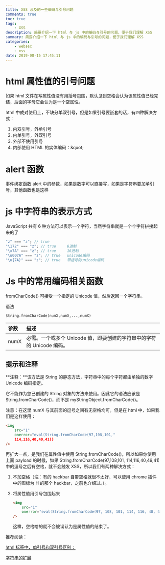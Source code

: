 ```yaml
---
title: XSS 涉及的一些编码与引号问题
comments: true
toc: true
tags:
    - XSS
description: 简要介绍一下 html 与 js 中的编码与引号的问题，便于我们理解 XSS
summary: 简要介绍一下 html 与 js 中的编码与引号的问题，便于我们理解 XSS
categories:
    - websec
    - xss
date: 2019-08-15 17:45:11
---
```


# html 属性值的引号问题

如果 html 文件在写属性值没有用括号包围，默认见到空格会认为该属性值已经完结，后面的字母它会认为是一个空属性。

html 中成对使用上，不缺分单双引号，但是如果引号要嵌套的话，有四种解决方式：

1. 内双引号，外单引号
2. 内单引号，外双引号
3. 外部不使用引号
4. 内部使用 HTML 的实体编码：\&quot;

# alert 函数

事件绑定函数 alert 中的参数，如果是数字可以直接写，如果是字符串要加单引号，其他函数也是这样

# js 中字符串的表示方式

JavaScript 共有 6 种方法可以表示一个字符，当然字符串就是一个个字符拼接起来的了

```javascript
"z" === "z"; // true
"\172" === "z"; // true		8进制
"\x7A" === "z"; // true		16进制
"\u007A" === "z"; // true	unicode编码
"\u{7A}" === "z"; // true	带括号的unicode编码
```

# Js 中的常用编码相关函数

fromCharCode() 可接受一个指定的 Unicode 值，然后返回一个字符串。

语法

```
String.fromCharCode(numX,numX,...,numX)
```

| 参数 | 描述                                                                   |
| :--- | :--------------------------------------------------------------------- |
| numX | 必需。一个或多个 Unicode 值，即要创建的字符串中的字符的 Unicode 编码。 |

## 提示和注释

**注释：**该方法是 String 的静态方法，字符串中的每个字符都由单独的数字 Unicode 编码指定。

它不能作为您已创建的 String 对象的方法来使用。因此它的语法应该是 String.fromCharCode()，而不是 myStringObject.fromCharCode()。

注意：在这里 numX 与其前面的逗号之间有无空格均可，但是在 html 中，如果我们是这样使用：

```html
<img
    src="1"
    onerror="eval(String.fromCharCode(97,108,101,"
    114,116,40,49,41))
/>
```

再扩大一点，是我们在属性值中使用 String.fromCharCode()，所以如果你使用上面 payload 的时候，如果 String.fromCharCode(97,108,101, 114,116,40,49,41) 中的逗号之后有空格，就不会触发 XSS，所以我们有两种解决方式：

1. 不加空格（注：有的 hackbar 自带空格就很不太好，可以使用 chrome 插件中的图标为 H 的那个 hackbar，之前也介绍过。）。

2. 将属性值用引号包围起来

    ```html
    <img
        src="1"
        onerror="eval(String.fromCharCode(97, 108, 101, 114, 116, 40, 49, 41))"
    />
    ```

    这样，空格啥的就不会被误认为是属性值的结束了。

推荐阅读：

[html 标签中，单引号和双引号区别：](https://blog.csdn.net/shadow_zed/article/details/71076339)

[字符串的扩展](http://es6.ruanyifeng.com/#docs/string)
